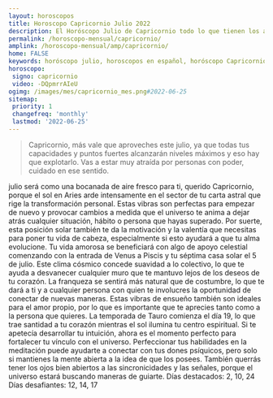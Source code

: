 ```yaml
---
layout: horoscopos
title: Horoscopo Capricornio Julio 2022
description: El Horóscopo Julio de Capricornio todo lo que tienen los astros preparados para este mes, amor, trabajo, familia. Todo sobre astrologia, tarot, predicciones. Horoscopo gratis en español, predicciones y astrología.
permalink: /horoscopo-mensual/capricornio/
amplink: /horoscopo-mensual/amp/capricornio/
home: FALSE
keywords: horóscopo julio, horoscopos en español, horóscopo Capricornio julio , horóscopo esperanza gracia, horoscop, horóscopos gratis, horoscopo Capricornio, Tarot, Astrologia, Zodíaco, Capricornio, horoscopo gratis, horoscopo del mes 
horoscopo:
 signo: capricornio
 video: -DQpmrrAIeU
ogimg: /images/mes/capricornio_mes.png#2022-06-25
sitemap:
 priority: 1
 changefreq: 'monthly'
 lastmod: '2022-06-25'
---
```



 > Capricornio, más vale que aproveches este julio, ya que todas tus capacidades y puntos fuertes alcanzarán niveles máximos y eso hay que explotarlo. Vas a estar muy atraída por personas con poder, cuidado en ese sentido.



julio será como una bocanada de aire fresco para ti, querido Capricornio, porque el sol en Aries arde intensamente en el sector de tu carta astral que rige la transformación personal. Estas vibras son perfectas para empezar de nuevo y provocar cambios a medida que el universo te anima a dejar atrás cualquier situación, hábito o persona que hayas superado. Por suerte, esta posición solar también te da la motivación y la valentía que necesitas para poner tu vida de cabeza, especialmente si esto ayudará a que tu alma evolucione.
Tu vida amorosa se beneficiará con algo de apoyo celestial comenzando con la entrada de Venus a Piscis y tu séptima casa solar el 5 de julio. Este clima cósmico concede suavidad a lo colectivo, lo que te ayuda a desvanecer cualquier muro que te mantuvo lejos de los deseos de tu corazón. La franqueza se sentirá más natural que de costumbre, lo que te dará a ti y a cualquier persona con quien te involucres la oportunidad de conectar de nuevas maneras. Estas vibras de ensueño también son ideales para el amor propio, por lo que es importante que te aprecies tanto como a la persona que quieres.
La temporada de Tauro comienza el día 19, lo que trae santidad a tu corazón mientras el sol ilumina tu centro espiritual. Si te apetecía desarrollar tu intuición, ahora es el momento perfecto para fortalecer tu vínculo con el universo. Perfeccionar tus habilidades en la meditación puede ayudarte a conectar con tus dones psíquicos, pero solo si mantienes la mente abierta a la idea de que los posees. También querrás tener los ojos bien abiertos a las sincronicidades y las señales, porque el universo estará buscando maneras de guiarte.
Días destacados: 2, 10, 24
Días desafiantes: 12, 14, 17